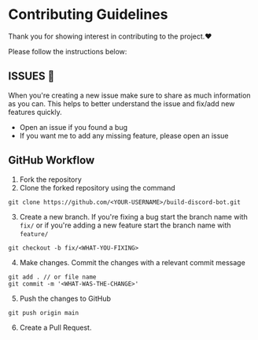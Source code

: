 # Contributing Guidelines

Thank you for showing interest in contributing to the project.♥️

Please follow the instructions below:

## ISSUES 🐛

When you're creating a new issue make sure to share as much information as you can. This helps to better understand the issue and fix/add new features quickly.

- Open an issue if you found a bug
- If you want me to add any missing feature, please open an issue

## GitHub Workflow

1. Fork the repository
2. Clone the forked repository using the command
```
git clone https://github.com/<YOUR-USERNAME>/build-discord-bot.git
```
3. Create a new branch. If you're fixing a bug start the  branch name with `fix/` or if you're adding a new feature start the branch name with `feature/`
```
git checkout -b fix/<WHAT-YOU-FIXING>
```
4. Make changes. Commit the changes with a relevant commit message
```
git add . // or file name
git commit -m '<WHAT-WAS-THE-CHANGE>'
```
5. Push the changes to GitHub
```
git push origin main
```
6. Create a Pull Request.
